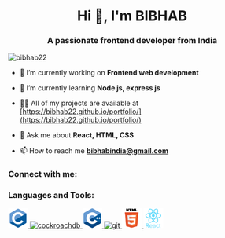 <h1 align="center">Hi 👋, I'm BIBHAB</h1>
<h3 align="center">A passionate frontend developer from India</h3>

<p align="left"> <img src="https://komarev.com/ghpvc/?username=bibhab22&label=Profile%20views&color=0e75b6&style=flat" alt="bibhab22" /> </p>

- 🔭 I’m currently working on **Frontend web development**

- 🌱 I’m currently learning **Node js, express js**

- 👨‍💻 All of my projects are available at [https://bibhab22.github.io/portfolio/](https://bibhab22.github.io/portfolio/)

- 💬 Ask me about **React, HTML, CSS**

- 📫 How to reach me **bibhabindia@gmail.com**

<h3 align="left">Connect with me:</h3>
<p align="left">
</p>

<h3 align="left">Languages and Tools:</h3>
<p align="left"> <a href="https://www.cprogramming.com/" target="_blank" rel="noreferrer"> <img src="https://raw.githubusercontent.com/devicons/devicon/master/icons/c/c-original.svg" alt="c" width="40" height="40"/> </a> <a href="https://www.cockroachlabs.com/product/cockroachdb/" target="_blank" rel="noreferrer"> <img src="https://cdn.worldvectorlogo.com/logos/cockroachdb.svg" alt="cockroachdb" width="40" height="40"/> </a> <a href="https://www.w3schools.com/cpp/" target="_blank" rel="noreferrer"> <img src="https://raw.githubusercontent.com/devicons/devicon/master/icons/cplusplus/cplusplus-original.svg" alt="cplusplus" width="40" height="40"/> </a> <a href="https://git-scm.com/" target="_blank" rel="noreferrer"> <img src="https://www.vectorlogo.zone/logos/git-scm/git-scm-icon.svg" alt="git" width="40" height="40"/> </a> <a href="https://www.w3.org/html/" target="_blank" rel="noreferrer"> <img src="https://raw.githubusercontent.com/devicons/devicon/master/icons/html5/html5-original-wordmark.svg" alt="html5" width="40" height="40"/> </a> <a href="https://reactjs.org/" target="_blank" rel="noreferrer"> <img src="https://raw.githubusercontent.com/devicons/devicon/master/icons/react/react-original-wordmark.svg" alt="react" width="40" height="40"/> </a> </p>
